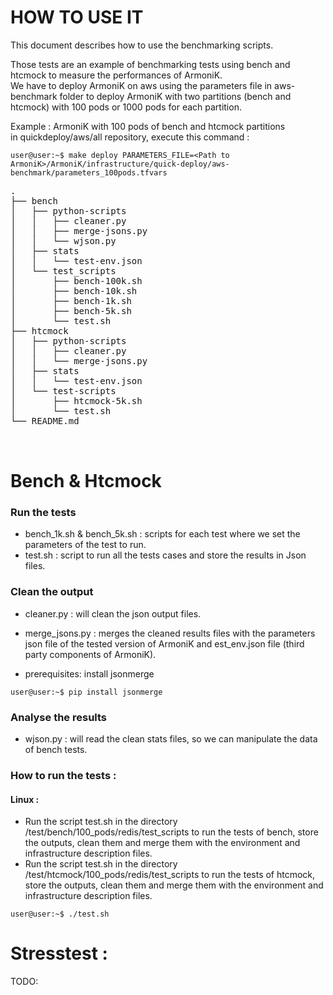 # HOW TO USE IT

This document describes how to use the benchmarking scripts.

Those tests are an example of benchmarking tests using bench and htcmock to measure the performances of ArmoniK.  
We have to deploy ArmoniK on aws using the parameters file in aws-benchmark folder to deploy ArmoniK with two partitions (bench and htcmock) with 100 pods or 1000 pods for each partition.

Example : ArmoniK with 100 pods of bench and htcmock partitions  
in quickdeploy/aws/all repository, execute this command :  
```console
user@user:~$ make deploy PARAMETERS_FILE=<Path to ArmoniK>/ArmoniK/infrastructure/quick-deploy/aws-benchmark/parameters_100pods.tfvars
```

<pre>
.
├── bench
│   ├── python-scripts
│   │   ├── cleaner.py
│   │   ├── merge-jsons.py
│   │   └── wjson.py
│   ├── stats
│   │   └── test-env.json
│   └── test_scripts
│       ├── bench-100k.sh
│       ├── bench-10k.sh
│       ├── bench-1k.sh
│       ├── bench-5k.sh
│       └── test.sh
├── htcmock
│   ├── python-scripts
│   │   ├── cleaner.py
│   │   └── merge-jsons.py
│   ├── stats
│   │   └── test-env.json
│   └── test-scripts
│       ├── htcmock-5k.sh
│       └── test.sh
└── README.md


</pre>

# Bench & Htcmock

### Run the tests

* bench_1k.sh & bench_5k.sh : scripts for each test where we set the parameters of the test to run.
* test.sh : script to run all the tests cases and store the results in Json files.

### Clean the output

* cleaner.py : will clean the json output files.  

* merge_jsons.py : merges the cleaned results files with the parameters json file of the tested version of ArmoniK and
  est_env.json file (third party components of ArmoniK).
* prerequisites: install jsonmerge
```console
user@user:~$ pip install jsonmerge
```


### Analyse the results

* wjson.py : will read the clean stats files, so we can manipulate the data of bench tests.

### How to run the tests :

#### Linux :

* Run the script test.sh in the directory /test/bench/100_pods/redis/test_scripts to run the tests of bench, store the
  outputs, clean them and merge them with the environment and infrastructure description files.
* Run the script test.sh in the directory /test/htcmock/100_pods/redis/test_scripts to run the tests of htcmock, store
  the outputs, clean them and merge them with the environment and infrastructure description files.

```console
user@user:~$ ./test.sh
```

# Stresstest :

TODO:
